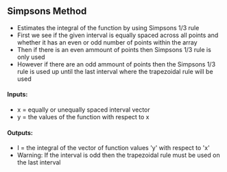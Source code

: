 ## Simpsons Method
* Estimates the integral of the function by using Simpsons 1/3 rule
* First we see if the given interval is equally spaced across all points and whether it has an even or odd number of points within the array
* Then if there is an even ammount of points then Simpsons 1/3 rule is only used
* However if there are an odd ammount of points then the Simpsons 1/3 rule is used up until the last interval where the trapezoidal rule will be used
#### Inputs: 
* x = equally or unequally spaced interval vector
* y = the values of the function with respect to x
#### Outputs:
* I = the integral of the vector of function values 'y' with respect to 'x'
* Warning: If the interval is odd then the trapezoidal rule must be used on the last interval 
